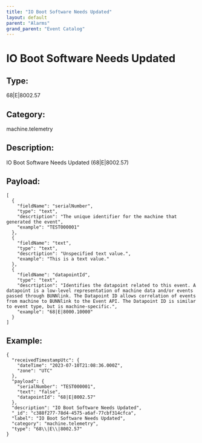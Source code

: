 ```yaml
---
title: "IO Boot Software Needs Updated"
layout: default
parent: "Alarms"
grand_parent: "Event Catalog"
---
```


# IO Boot Software Needs Updated

## Type:

68\|E\|8002.57

## Category:

machine.telemetry

## Description: 

IO Boot Software Needs Updated (68\|E\|8002.57)

## Payload:

```
[
  {
    "fieldName": "serialNumber",
    "type": "text",
    "descrtiption": "The unique identifier for the machine that generated the event",
    "example": "TEST000001"
  },
  {
    "fieldName": "text",
    "type": "text",
    "descrtiption": "Unspecified text value.",
    "example": "This is a text value."
  },
  {
    "fieldName": "datapointId",
    "type": "text",
    "descrtiption": "Identifies the datapoint related to this event. A datapoint is a low-level representation of machine data and/or events passed through BUNNlink. The Datapoint ID allows correlation of events from machine to BUNNlink to the Event API. The Datapoint ID is similar to event type, but is machine-specific.",
    "example": "68|E|8000.10000"
  }
]
```

## Example:

```
{
  "receivedTimestampUtc": {
    "dateTime": "2023-07-10T21:08:36.000Z",
    "zone": "UTC"
  },
  "payload": {
    "serialNumber": "TEST000001",
    "text": "false",
    "datapointId": "68|E|8002.57"
  },
  "description": "IO Boot Software Needs Updated",
  "_id": "c388f277-78d4-4575-a6af-77cbf314cfca",
  "label": "IO Boot Software Needs Updated",
  "category": "machine.telemetry",
  "type": "68\\|E\\|8002.57"
}
```
